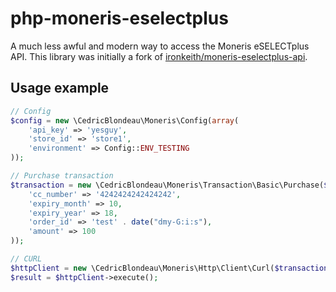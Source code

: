 # php-moneris-eselectplus
A much less awful and modern way to access the Moneris eSELECTplus API.
This library was initially a fork of [ironkeith/moneris-eselectplus-api](https://github.com/cedricblondeau/moneris-eselectplus-api/tree/dev).

## Usage example
```php
// Config
$config = new \CedricBlondeau\Moneris\Config(array(
    'api_key' => 'yesguy',
    'store_id' => 'store1',
    'environment' => Config::ENV_TESTING
));

// Purchase transaction
$transaction = new \CedricBlondeau\Moneris\Transaction\Basic\Purchase($config, array(
    'cc_number' => '4242424242424242',
    'expiry_month' => 10,
    'expiry_year' => 18,
    'order_id' => 'test' . date("dmy-G:i:s"),
    'amount' => 100
));

// CURL
$httpClient = new \CedricBlondeau\Moneris\Http\Client\Curl($transaction);
$result = $httpClient->execute();
```